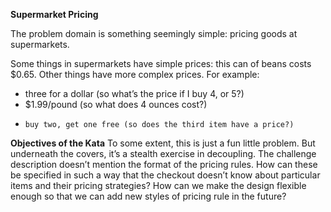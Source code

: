 **Supermarket Pricing**
 
The problem domain is something seemingly simple: pricing goods at supermarkets.
 
Some things in supermarkets have simple prices: this can of beans costs $0.65. Other things have more complex prices. For example:
*   three for a dollar (so what’s the price if I buy 4, or 5?)
*    $1.99/pound (so what does 4 ounces cost?)
*     buy two, get one free (so does the third item have a price?)

 
**Objectives of the Kata**
To some extent, this is just a fun little problem. But underneath the covers, it’s a stealth exercise in decoupling. The challenge description doesn’t mention the format of the pricing rules. How can these be specified in such a way that the checkout doesn’t know about particular items and their pricing strategies? How can we make the design flexible enough so that we can add new styles of pricing rule in the future?
